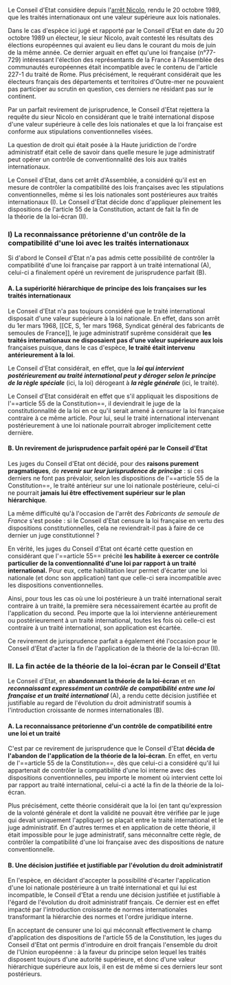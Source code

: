 Le Conseil d'Etat considère depuis l'[arrêt Nicolo](https://www.doc-du-juriste.com/droit-public-et-international/droit-administratif/commentaire-d-arret/commentaire-arret-nicolo-date-20-octobre-1989-478928.html&utm_source=blog-inside&utm_medium=internal), rendu le 20 octobre 1989, que les traités internationaux ont une valeur supérieure aux lois nationales.

Dans le cas d'espèce ici jugé et rapporté par le Conseil d'Etat en date du 20 octobre 1989 un électeur, le sieur Nicolo, avait contesté les résultats des élections européennes qui avaient eu lieu dans le courant du mois de juin de la même année. Ce dernier arguait en effet qu'une loi française (n°77-729) intéressant l'élection des représentants de la France à l'Assemblée des communautés européennes était incompatible avec le contenu de l'article 227-1 du traité de Rome. Plus précisément, le requérant considérait que les électeurs français des départements et territoires d'Outre-mer ne pouvaient pas participer au scrutin en question, ces derniers ne résidant pas sur le continent.

Par un parfait revirement de jurisprudence, le Conseil d'Etat rejettera la requête du sieur Nicolo en considérant que le traité international dispose d'une valeur supérieure à celle des lois nationales et que la loi française est conforme aux stipulations conventionnelles visées.

La question de droit qui était posée à la Haute juridiction de l'ordre administratif était celle de savoir dans quelle mesure le juge administratif peut opérer un contrôle de conventionnalité des lois aux traités internationaux.

Le Conseil d'Etat, dans cet arrêt d'Assemblée, a considéré qu'il est en mesure de contrôler la compatibilité des lois françaises avec les stipulations conventionnelles, même si les lois nationales sont postérieures aux traités internationaux (I). Le Conseil d'Etat décide donc d'appliquer pleinement les dispositions de l'article 55 de la Constitution, actant de fait la fin de la théorie de la loi-écran (II).  

### I) La reconnaissance prétorienne d'un contrôle de la compatibilité d'une loi avec les traités internationaux

Si d'abord le Conseil d'Etat n'a pas admis cette possibilité de contrôler la compatibilité d'une loi française par rapport à un traité international (A), celui-ci a finalement opéré un revirement de jurisprudence parfait (B).  
#### A. La supériorité hiérarchique de principe des lois françaises sur les traités internationaux

Le Conseil d'Etat n'a pas toujours considéré que le traité international disposait d'une valeur supérieure à la loi nationale. En effet, dans son arrêt du 1er mars 1968, [[CE, S, 1er mars 1968, Syndicat général des fabricants de semoules de France]], le juge administratif suprême considérait que **les traités internationaux ne disposaient pas d'une valeur supérieure aux lois** françaises puisque, dans le cas d'espèce, **le traité était intervenu antérieurement à la loi**.

Le Conseil d'Etat considérait, en effet, que la ***loi qui intervient postérieurement au traité international peut y déroger selon le principe de la règle spéciale*** (ici, la loi) dérogeant à ***la règle générale*** (ici, le traité). 

Le Conseil d'Etat considérait en effet que s'il appliquait les dispositions de l'==article 55 de la Constitution==, il deviendrait le juge de la constitutionnalité de la loi en ce qu'il serait amené à censurer la loi française contraire à ce même article. Pour lui, seul le traité international intervenant postérieurement à une loi nationale pourrait abroger implicitement cette dernière.  
#### B. Un revirement de jurisprudence parfait opéré par le Conseil d'Etat

Les juges du Conseil d'Etat ont décidé, pour des **raisons purement pragmatiques**, de ***revenir sur leur jurisprudence de principe*** : si ces derniers ne font pas prévaloir, selon les dispositions de l'==article 55 de la Constitution==, le traité antérieur sur une loi nationale postérieure, celui-ci ne pourrait **jamais lui être effectivement supérieur sur le plan hiérarchique**. 

La même difficulté qu'à l'occasion de l'arrêt des _Fabricants de semoule de France_ s'est posée : si le Conseil d'Etat censure la loi française en vertu des dispositions constitutionnelles, cela ne reviendrait-il pas à faire de ce dernier un juge constitutionnel ?

En vérité, les juges du Conseil d'Etat ont écarté cette question en considérant que l'==article 55== précité **les habilite à exercer ce contrôle particulier de la conventionnalité d'une loi par rapport à un traité international.** Pour eux, cette habilitation leur permet d'écarter une loi nationale (et donc son application) tant que celle-ci sera incompatible avec les dispositions conventionnelles. 

Ainsi, pour tous les cas où une loi postérieure à un traité international serait contraire à un traité, la première sera nécessairement écartée au profit de l'application du second. Peu importe que la loi intervienne antérieurement ou postérieurement à un traité international, toutes les fois où celle-ci est contraire à un traité international, son application est écartée.

Ce revirement de jurisprudence parfait a également été l'occasion pour le Conseil d'Etat d'acter la fin de l'application de la théorie de la loi-écran (II).  
### II. La fin actée de la théorie de la loi-écran par le Conseil d'Etat

Le Conseil d'Etat, en **abandonnant la théorie de la loi-écran** et en ***reconnaissant expressément un contrôle de compatibilité entre une loi française et un traité international*** (A), a rendu cette décision justifiée et justifiable au regard de l'évolution du droit administratif soumis à l'introduction croissante de normes internationales (B).  
#### A. La reconnaissance prétorienne d'un contrôle de compatibilité entre une loi et un traité

C'est par ce revirement de jurisprudence que le Conseil d'Etat **décida de l'abandon de l'application de la théorie de la loi-écran**. En effet, en vertu de l'==article 55 de la Constitution==, dès que celui-ci a considéré qu'il lui appartenait de contrôler la compatibilité d'une loi interne avec des dispositions conventionnelles, peu importe le moment où intervient cette loi par rapport au traité international, celui-ci a acté la fin de la théorie de la loi-écran.  

Plus précisément, cette théorie considérait que la loi (en tant qu'expression de la volonté générale et dont la validité ne pouvait être vérifiée par le juge qui devait uniquement l'appliquer) se plaçait entre le traité international et le juge administratif. En d'autres termes et en application de cette théorie, il était impossible pour le juge administratif, sans méconnaître cette règle, de contrôler la compatibilité d'une loi française avec des dispositions de nature conventionnelle.  
#### B. Une décision justifiée et justifiable par l'évolution du droit administratif
En l'espèce, en décidant d'accepter la possibilité d'écarter l'application d'une loi nationale postérieure à un traité international et qui lui est incompatible, le Conseil d'Etat a rendu une décision justifiée et justifiable à l'égard de l'évolution du droit administratif français. Ce dernier est en effet impacté par l'introduction croissante de normes internationales transformant la hiérarchie des normes et l'ordre juridique interne.

En acceptant de censurer une loi qui méconnaît effectivement le champ d'application des dispositions de l'article 55 de la Constitution, les juges du Conseil d'Etat ont permis d'introduire en droit français l'ensemble du droit de l'Union européenne : à la faveur du principe selon lequel les traités disposent toujours d'une autorité supérieure, et donc d'une valeur hiérarchique supérieure aux lois, il en est de même si ces derniers leur sont postérieurs.